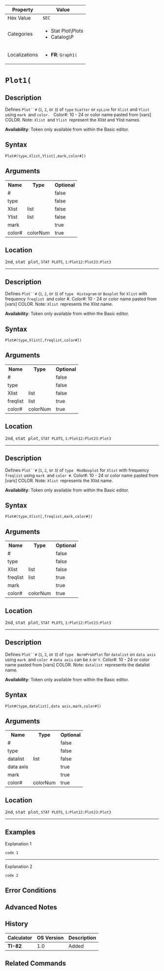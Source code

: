| Property      | Value |
|---------------|-------|
| Hex Value     | `$EC`|
| Categories    | <ul><li>Stat Plot\Plots</li><li>Catalog\P</li></ul> |
| Localizations | <ul><li><b>FR</b>: `Graph1(`</li></ul> |

# `Plot1(`

## Description
Defines `Plot``#` (`1`, `2`, or `3`) of `type` `Scatter` or `xyLine` for `Xlist` and `Ylist` using `mark `and `color. `
Color#: 10 - 24 or color name pasted from [vars] COLOR.
Note: `Xlist `and `Ylist `represent the Xlist and Ylist names.


<b>Availability</b>: Token only available from within the Basic editor.

## Syntax
`Plot#(type,Xlist,Ylist[,mark,color#])`

## Arguments
<table>
<tr><th>Name</th><th>Type</th><th>Optional</th></tr>

<tr><td>#</td><td></td><td>false</td></tr>

<tr><td>type</td><td></td><td>false</td></tr>

<tr><td>Xlist</td><td>list</td><td>false</td></tr>

<tr><td>Ylist</td><td>list</td><td>false</td></tr>

<tr><td>mark</td><td></td><td>true</td></tr>

<tr><td>color#</td><td>colorNum</td><td>true</td></tr>

</table>

## Location
<kbd>2nd</kbd>, <kbd>stat plot</kbd>, `STAT PLOTS`, `1:Plot12:Plot23:Plot3`
<hr>

## Description
Defines `Plot``#` (`1`, `2`, or `3`) of `type` ` Histogram` or `Boxplot` for `Xlist` with frequency `freqlist `and color #.
Color#: 10 - 24 or color name pasted from [vars] COLOR.
Note: `Xlist `represents the Xlist name.


<b>Availability</b>: Token only available from within the Basic editor.

## Syntax
`Plot#(type,Xlist[,freqlist,color#])`

## Arguments
<table>
<tr><th>Name</th><th>Type</th><th>Optional</th></tr>

<tr><td>#</td><td></td><td>false</td></tr>

<tr><td>type</td><td></td><td>false</td></tr>

<tr><td>Xlist</td><td>list</td><td>false</td></tr>

<tr><td>freqlist</td><td>list</td><td>true</td></tr>

<tr><td>color#</td><td>colorNum</td><td>true</td></tr>

</table>

## Location
<kbd>2nd</kbd>, <kbd>stat plot</kbd>, `STAT PLOTS`, `1:Plot12:Plot23:Plot3`
<hr>

## Description
Defines `Plot``#` (`1`, `2`, or `3`) of `type` ` ModBoxplot` for `Xlist` with frequency `freqlist` using `mark `and `color #`.
Color#: 10 - 24 or color name pasted from [vars] COLOR.
Note: `Xlist `represents the Xlist name.


<b>Availability</b>: Token only available from within the Basic editor.

## Syntax
`Plot#(type,Xlist[,freqlist,mark,color#])`

## Arguments
<table>
<tr><th>Name</th><th>Type</th><th>Optional</th></tr>

<tr><td>#</td><td></td><td>false</td></tr>

<tr><td>type</td><td></td><td>false</td></tr>

<tr><td>Xlist</td><td>list</td><td>false</td></tr>

<tr><td>freqlist</td><td>list</td><td>true</td></tr>

<tr><td>mark</td><td></td><td>true</td></tr>

<tr><td>color#</td><td>colorNum</td><td>true</td></tr>

</table>

## Location
<kbd>2nd</kbd>, <kbd>stat plot</kbd>, `STAT PLOTS`, `1:Plot12:Plot23:Plot3`
<hr>

## Description
Defines `Plot``#` (`1`, `2`, or `3`) of `type` ` NormProbPlot` for `datalist` on `data axis` using `mark `and `color #` `data axis` can be `X` or `Y`.
Color#: 10 - 24 or color name pasted from [vars] COLOR.
Note: `datalist `represents the datalist name.


<b>Availability</b>: Token only available from within the Basic editor.

## Syntax
`Plot#(type,datalist[,data axis,mark,color#])`

## Arguments
<table>
<tr><th>Name</th><th>Type</th><th>Optional</th></tr>

<tr><td>#</td><td></td><td>false</td></tr>

<tr><td>type</td><td></td><td>false</td></tr>

<tr><td>datalist</td><td>list</td><td>false</td></tr>

<tr><td>data axis</td><td></td><td>true</td></tr>

<tr><td>mark</td><td></td><td>true</td></tr>

<tr><td>color#</td><td>colorNum</td><td>true</td></tr>

</table>

## Location
<kbd>2nd</kbd>, <kbd>stat plot</kbd>, `STAT PLOTS`, `1:Plot12:Plot23:Plot3`
<hr>

## Examples

Explanation 1
```ti-basic
code 1
```
---
Explanation 2
```ti-basic
code 2
```

## Error Conditions


## Advanced Notes


## History
| Calculator | OS Version | Description |
|------------|------------|-------------|
| <b>TI-82</b> | 1.0 | Added

## Related Commands

    